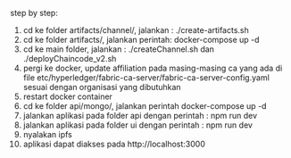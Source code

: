 step by step:
1. cd ke folder artifacts/channel/, jalankan : ./create-artifacts.sh
2. cd ke folder artifacts/, jalankan perintah: docker-compose up -d
3. cd ke main folder, jalankan : ./createChannel.sh dan ./deployChaincode_v2.sh
4. pergi ke docker, update affiliation pada masing-masing ca yang ada di file etc/hyperledger/fabric-ca-server/fabric-ca-server-config.yaml sesuai dengan organisasi yang dibutuhkan
5. restart docker container
6. cd ke folder api/mongo/, jalankan perintah docker-compose up -d
7. jalankan aplikasi pada folder api dengan perintah : npm run dev
8. jalankan aplikasi pada folder ui dengan perintah : npm run dev
9. nyalakan ipfs
10. aplikasi dapat diakses pada http://localhost:3000
